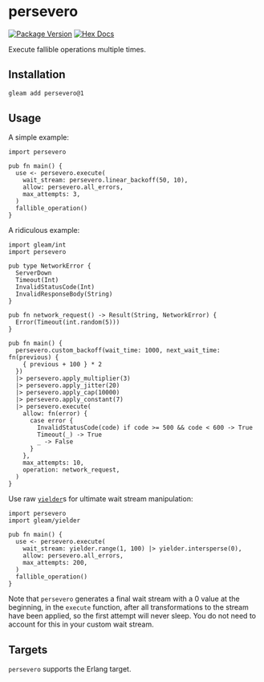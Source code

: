 # persevero

[![Package Version](https://img.shields.io/hexpm/v/persevero)](https://hex.pm/packages/persevero)
[![Hex Docs](https://img.shields.io/badge/hex-docs-ffaff3)](https://hexdocs.pm/persevero/)

Execute fallible operations multiple times.

## Installation

```sh
gleam add persevero@1
```

## Usage

A simple example:

```gleam
import persevero

pub fn main() {
  use <- persevero.execute(
    wait_stream: persevero.linear_backoff(50, 10),
    allow: persevero.all_errors,
    max_attempts: 3,
  )
  fallible_operation()
}
```

A ridiculous example:

```gleam
import gleam/int
import persevero

pub type NetworkError {
  ServerDown
  Timeout(Int)
  InvalidStatusCode(Int)
  InvalidResponseBody(String)
}

pub fn network_request() -> Result(String, NetworkError) {
  Error(Timeout(int.random(5)))
}

pub fn main() {
  persevero.custom_backoff(wait_time: 1000, next_wait_time: fn(previous) {
    { previous + 100 } * 2
  })
  |> persevero.apply_multiplier(3)
  |> persevero.apply_jitter(20)
  |> persevero.apply_cap(10000)
  |> persevero.apply_constant(7)
  |> persevero.execute(
    allow: fn(error) {
      case error {
        InvalidStatusCode(code) if code >= 500 && code < 600 -> True
        Timeout(_) -> True
        _ -> False
      }
    },
    max_attempts: 10,
    operation: network_request,
  )
}
```

Use raw [`yielder`](https://hexdocs.pm/gleam_yielder/gleam/yielder.html)s for
ultimate wait stream manipulation:

```gleam
import persevero
import gleam/yielder

pub fn main() {
  use <- persevero.execute(
    wait_stream: yielder.range(1, 100) |> yielder.intersperse(0),
    allow: persevero.all_errors,
    max_attempts: 200,
  )
  fallible_operation()
}
```

Note that `persevero` generates a final wait stream with a 0 value at the
beginning, in the `execute` function, after all transformations to the stream
have been applied, so the first attempt will never sleep. You do not need to
account for this in your custom wait stream.

## Targets

`persevero` supports the Erlang target.
